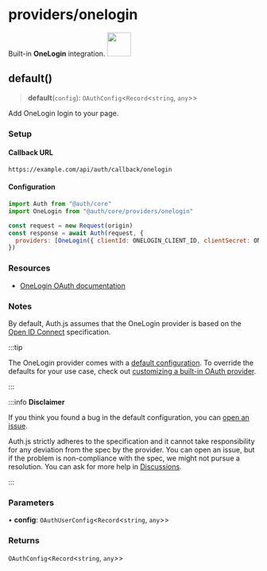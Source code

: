# providers/onelogin

<div style={{backgroundColor: "#000", display: "flex", justifyContent: "space-between", color: "#fff", padding: 16}}>
<span>Built-in <b>OneLogin</b> integration.</span>
<a href="https://onelogin.com/">
  <img style={{display: "block"}} src="https://authjs.dev/img/providers/onelogin.svg" height="48" />
</a>
</div>

## default()

> **default**(`config`): `OAuthConfig`\<`Record`\<`string`, `any`\>\>

Add OneLogin login to your page.

### Setup

#### Callback URL
```
https://example.com/api/auth/callback/onelogin
```

#### Configuration
```js
import Auth from "@auth/core"
import OneLogin from "@auth/core/providers/onelogin"

const request = new Request(origin)
const response = await Auth(request, {
  providers: [OneLogin({ clientId: ONELOGIN_CLIENT_ID, clientSecret: ONELOGIN_CLIENT_SECRET })],
})
```

### Resources

 - [OneLogin OAuth documentation](https://example.com)

### Notes

By default, Auth.js assumes that the OneLogin provider is
based on the [Open ID Connect](https://openid.net/specs/openid-connect-core-1_0.html) specification.

:::tip

The OneLogin provider comes with a [default configuration](https://github.com/nextauthjs/next-auth/blob/main/packages/core/src/providers/onelogin.ts).
To override the defaults for your use case, check out [customizing a built-in OAuth provider](https://authjs.dev/guides/providers/custom-provider#override-default-options).

:::

:::info **Disclaimer**

If you think you found a bug in the default configuration, you can [open an issue](https://authjs.dev/new/provider-issue).

Auth.js strictly adheres to the specification and it cannot take responsibility for any deviation from
the spec by the provider. You can open an issue, but if the problem is non-compliance with the spec,
we might not pursue a resolution. You can ask for more help in [Discussions](https://authjs.dev/new/github-discussions).

:::

### Parameters

• **config**: `OAuthUserConfig`\<`Record`\<`string`, `any`\>\>

### Returns

`OAuthConfig`\<`Record`\<`string`, `any`\>\>
